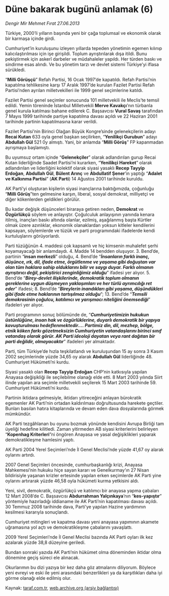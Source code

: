 # Düne bakarak bugünü anlamak (6)

*Dengir Mir Mehmet Fırat 27.06.2013*

<div class="yazi"><p>Türkiye, 2000’li yılların başında yeni bir çağa toplumsal ve ekonomik olarak bir karmaşa içinde girdi.</p>
<p>Cumhuriyet’in kuruluşunu izleyen yıllarda tepeden yönetimin egemen kılınıp kalıcılaştırılması için işe girişildi. Toplum ayrıştırılarak dışa itildi. Bunu pekiştirmek için askerî darbeler ve müdahaleler yapıldı. Her türden baskı ve sindirme esas alındı. Ve bu yönetim tarzı ve devlet sistemi Türkiye’yi iflasa sürükledi.</p>
<p>“<b>Milli Görüşçü</b>” Refah Partisi, 16 Ocak 1997’de kapatıldı. Refah Partisi’nin kapatılma tehlikesine karşı 17 Aralık 1997’de kurulan Fazilet Partisi Refah Partisi’nden ayrılan milletvekilleri ile 1999 genel seçimlerine katıldı.</p>
<p>Fazilet Partisi genel seçimler sonucunda 101 milletvekili ile Meclis’te temsil edildi. Yemin töreninde İstanbul Milletvekili <b>Merve Kavakçı</b>’nın türbanla genel kurula katılması bahane edilerek C. Başsavcısı <b>Vural Savaş</b> tarafından 7 Mayıs 1999 tarihinde partiye kapatılma davası açıldı ve 22 Haziran 2001 tarihinde partinin kapatılmasına karar verildi.</p>
<p>Fazilet Partisi’nin Birinci Olağan Büyük Kongre’sinde gelenekçilerin adayı <b>Recai Kutan</b> 633 oyla genel başkan seçilirken, “<b>Yenilikçi Gurubun</b>” adayı <b>Abdullah Gül</b> 521 0y almıştı. Yani, bir anlamda “<b>Milli Görüş</b>” FP kapanmadan ayrışmaya başlamıştı.</p>
<p>Bu uyumsuz ortam içinde “<b>Gelenekçiler</b>” olarak adlandırılan gurup Recai Kutan liderliğinde Saadet Partisi’ni kurarken, “<b>Yenilikçi Hareket</b>” olarak adlandırılan ve liderliğini kolektif olarak siyasi yasaklı <b>Recep Tayyip Erdoğan</b>, <b>Abdullah Gül</b>, <b>Bülent Arınç</b> ve <b>Abdullatif Şener</b>’in yaptığı “<b>Adalet ve Kalkınma Partisi</b>” (<b>AK Parti</b>) 14 Ağustos 2001 tarihinde kuruldu.</p>
<p>AK Parti’yi oluşturan kişilerin siyasi inançlarına baktığımızda, çoğunluğu “<b>Milli Görüş</b>”ten gelmesine karşın, liberal, sosyal demokrat, milliyetçi ve diğer kökenlerden geldikleri görülür.</p>
<p>Bu kadar değişik düşünceleri biraraya getiren neden, <b>Demokrat</b> ve <b>Özgürlükçü</b> söylem ve anlayıştır. Çoğulculuk anlayışının yanında kenara itilmiş, inançları baskı altında olanlar, ezilmiş, aşağılanmış başta Kürtler olmak üzere azınlıklar, ekonomik olanaklardan yoksun kitleler kendilerini kapsayan, söylemlerde ve tüzük ve parti programındaki ifadelerde kendi kurtuluşlarını görüyorlardı.</p>
<p>Parti tüzüğünün 4. maddesi çok kapsamlı ve hiç kimsenin muhalefet şerhi koyamayacağı bir anlamdaydı. 4. Madde 14 bendden oluşuyor. 3. Bend’de, partinin “<b>insan merkezli</b>” olduğu, 4. Bend’de “<b><i>İnsanların farklı inanç, düşünce, ırk, dil, ifade etme, örgütlenme ve yaşama gibi doğuştan var olan tüm haklara sahip olduklarını bilir ve saygı duyar. Farklı olmanın ayrıştırıcı değil, pekiştirici zenginliğimiz olduğu</i></b>” ifadesi yer alıyor. 5. Bend’de “<b><i>Birey-devlet ilişkilerinde, demokratik toplum olmanın gereklerine uygun düşmeyen yaklaşımları ve her türlü ayrımcılığı ret eder</i></b>” ifadesi; 8. Bend’de “<b><i>Bireylerin inandıkları gibi yaşama, düşündükleri gibi ifade etme haklarının tartışılmaz olduğu</i></b>”; 13. Bend’de “<b><i>Temsili demokrasinin çoğulcu, katılımcı ve yarışmacı niteliğini önemsediği</i></b>” ifadeleri yer alıyor.</p>
<p>Parti programının sonuç bölümünde de, “<b><i>Cumhuriyetimizin hukukun üstünlüğüne, insan hak ve özgürlüklerine, duyarlı demokratik bir yapıya kavuşturulması hedeflenmektedir.... Partimiz din, dil, mezhep, bölge, etnik köken farkı gözetmeksizin Cumhuriyetin vatandaşlarını birinci sınıf vatandaş olarak görür. AK Parti ideoloji dayatan veya rant dağıtan bir parti değildir, olmayacaktır</i></b>” ifadeleri yer almaktadır.</p>
<p>Parti, tüm Türkiye’de hızla teşkilatlandı ve kuruluşundan 15 ay sonra 3 Kasım 2002 seçimlerinde yüzde 34,65 oy alarak <b>Abdullah Gül</b> liderliğinde 48. Cumhuriyet Hükümeti’ni kurdu.</p>
<p>Siyasi yasaklı olan <b>Recep Tayyip Erdoğan</b> CHP’nin katkısıyla yapılan Anayasa değişikliği ile seçilebilme olanağı elde etti. 8 Mart 2003 yılında Siirt ilinde yapılan ara seçimle milletvekili seçilerek 15 Mart 2003 tarihinde 59. Cumhuriyet Hükümeti’ni kurdu.</p>
<p>Partinin iktidara gelmesiyle, iktidarı yitireceğini anlayan bürokratik egemenler AK Parti’nin ortadan kaldırılması doğrultusunda harekete geçtiler. Bunları basılan hatıra kitaplarında ve devam eden dava dosyalarında görmek mümkündür.</p>
<p>AK Parti tezgâhlanan bu oyunu bozmak yönünde kendisini Avrupa Birliği tam üyeliği hedefine kilitledi. Zaman yitirmeden AB siyasi kriterlerini belirleyen “<b>Kopenhag Kriterleri</b>”ni öngören Anayasa ve yasal değişiklikleri yaparak demokratikleşme hamlesini yaptı.</p>
<p>AK Parti 2004 Yerel Seçimleri’nde İl Genel Meclisi’nde yüzde 41,67 oy alarak oylarını artırdı.</p>
<p>2007 Genel Seçimleri öncesinde, cumhurbaşkanlığı krizi, Anayasa Mahkemesi’nin hukuku hiçe sayan kararı ve Genelkurmay’ın 27 Nisan bildirisiyle yaşanan krizler ertesinde yapılan erken seçimlerde AK Parti yine oylarını artırarak yüzde 46,58 oyla hükümeti kurma yetkisini aldı.</p>
<p>Yeni, sivil, demokratik, özgürlükçü ve katılımcı bir anayasa yapma çabaları 12 Mart 2008’de C. Başsavcısı <b>Abdurrahman Yalçınkaya</b>’nın “<b>kes-yapıştır</b>” yöntemiyle hazırladığı iddianame ile AK Parti’nin kapatılması davası açıldı. 30 Temmuz 2008 tarihinde dava, Parti’ye yapılan Hazine yardımının kesilmesi kararıyla sonuçlandı.</p>
<p>Cumhuriyet mitingleri ve kapatma davası yeni anayasa yapımının akamete uğramasına yol açtı ve demokratikleşme çabalarını yavaşlattı.</p>
<p>2009 Yerel Seçimleri’nde İl Genel Meclisi bazında AK Parti oyları ilk kez azalarak yüzde 38,8 düzeyine geriledi.</p>
<p>Bundan sonraki yazıda AK Parti’nin hükümet olma döneminden iktidar olma dönemine geçiş süreci ele alınacak.</p>
<p>Okurlarımın bu dizi yazıya bir kez daha göz atmalarını diliyorum. Böylece yeni evreyi ve eski ile yeni arasındaki benzerlikleri ya da karşıtlıkları daha iyi görme olanağı elde edilmiş olur.</p>
</div>

Kaynak: [taraf.com.tr](http://www.taraf.com.tr:80/dengir-mir-mehmet-firat/makale-dune-bakarak-bugunu-anlamak-6.htm), [web.archive.org (arşiv bağlantısı)](http://web.archive.org/web/20130630213118/http://www.taraf.com.tr:80/dengir-mir-mehmet-firat/makale-dune-bakarak-bugunu-anlamak-6.htm)
